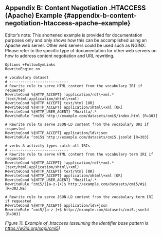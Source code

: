 ## Appendix B: Content Negotiation .HTACCESS (Apache) Example {#appendix-b-content-negotiation-htaccess-apache-example}

Editor’s note: This shortened example is provided for documentation purposes only and only shows how this can be accomplished using an Apache web server. Other web servers could be used such as NGINX. Please refer to the specific type of documentation for other web servers on how to address content negotiation and URL rewriting.

```
Options +FollowSymLinks
RewriteEngine on

# vocabulary dataset
# ---------------------------
# Rewrite rule to serve HTML content from the vocabulary IRI if requested
RewriteCond %{HTTP_ACCEPT} !application/rdf\+xml.*(text/html|application/xhtml\+xml)
RewriteCond %{HTTP_ACCEPT} text/html [OR]
RewriteCond %{HTTP_ACCEPT} application/xhtml\+xml [OR]
RewriteCond %{HTTP_USER_AGENT} ^Mozilla/.*
RewriteRule ^cmi5$ http://example.com/datasets/cmi5/index.html [R=303]

# Rewrite rule to serve JSON-LD content from the vocabulary URI if requested
RewriteCond %{HTTP_ACCEPT} application/ld\+json
RewriteRule ^cmi5$ http://example.com/datasets/cmi5.jsonld [R=303]

# verbs & activity types catch all IRIs
# ---------------------------
# Rewrite rule to serve HTML content from the vocabulary term IRI if requested
RewriteCond %{HTTP_ACCEPT} !application/rdf\+xml.*(text/html|application/xhtml\+xml)
RewriteCond %{HTTP_ACCEPT} text/html [OR]
RewriteCond %{HTTP_ACCEPT} application/xhtml\+xml [OR]
RewriteCond %{HTTP_USER_AGENT} ^Mozilla/.*
RewriteRule ^cmi5/([a-z-]+)$ http://example.com/datasets/cmi5/#$1 [R=303,NE]

# Rewrite rule to serve JSON-LD content from the vocabulary term IRI if requested
RewriteCond %{HTTP_ACCEPT} application/ld\+json
RewriteRule ^cmi5/[a-z-]+$ http://example.com/datasets/cmi5.jsonld [R=303]
```
*Figure 11\. Example of .htaccess (assuming the identifier base pattern is https://w3id.org/xapi/cmi5)*